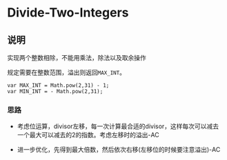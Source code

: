 # Divide-Two-Integers

## 说明

实现两个整数相除，不能用乘法，除法以及取余操作

规定需要在整数范围，溢出则返回`MAX_INT`。

```
var MAX_INT = Math.pow(2,31) - 1;
var MIN_INT = - Math.pow(2,31);
```

### 思路

- 考虑位运算，divisor左移，每一次计算最合适的divisor，这样每次可以减去一个最大可以减去的2的指数。考虑左移时的溢出-AC

- 进一步优化，先得到最大倍数，然后依次右移(左移位的时候要注意溢出)-AC
